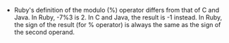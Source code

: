 * Ruby's definition of the modulo (%) operator differs from that of C and Java. In Ruby, -7%3 is 2. In C and Java, the result is -1 instead. In Ruby, the sign of the result (for % operator) is always the same as the sign of the second operand.
